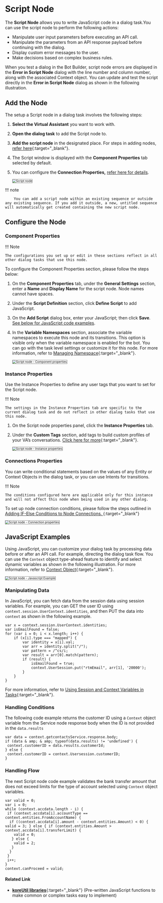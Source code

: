 # Script Node

The **Script Node** allows you to write JavaScript code in a dialog task.You can use the script node to perform the following actions:

* Manipulate user input parameters before executing an API call.
* Manipulate the parameters from an API response payload before continuing with the dialog.
* Display custom error messages to the user.
* Make decisions based on complex business rules.

When you test a dialog in the Bot Builder, script node errors are displayed in the **Error in Script Node** dialog with the line number and column number, along with the associated Context object. You can update and test the script directly in the **Error in Script Node** dialog as shown in the following illustration.


## Add the Node

The setup a Script node in a dialog task involves the following steps:

1. **Select the Virtual Assistant** you want to work with.
2. **Open the dialog task** to add the Script node to.
3. **Add the script node** in the designated place. For steps in adding nodes, [refer here](../../using-the-dialog-builder-tool/#add-nodes){:target="_blank"}.
4. The Script window is displayed with the **Component Properties** tab selected by default.
5. You can configure the **Connection Properties,** [refer here for details](#connections-properties).

    <img src="../images/script-node.png" alt="Script node" title="Script node" style="border:1px solid gray;zoom:70%;">

!!! note

        You can add a script node within an existing sequence or outside any existing sequence. If you add it outside, a new, untitled sequence will automatically get created containing the new script node.


## Configure the Node

### Component Properties

!!! Note

    The configurations you set up or edit in these sections reflect in all other dialog tasks that use this node.

To configure the Component Properties section, please follow the steps below:

1. On the **Component Properties** tab, under the **General Settings** section, enter a **Name** and **Display Name** for the script node. Node names cannot have spaces.
2. Under the **Script Definition** section, click **Define Script** to add JavaScript.
3. On the **Add Script** dialog box, enter your JavaScript; then click **Save**. [See below for JavaScript code examples](#javascript-examples).
4. In the **Variable Namespaces** section, associate the variable namespaces to execute this node and its transitions. This option is visible only when the variable namespace is enabled for the bot. You can go with the task level settings or customize it for this node. For more information, refer to [Managing Namespace](../../../../../app-settings/managing-namespace){:target="_blank"}.

    <img src="../images/script-node-component-properties.png" alt="Script node - Component properties" title="Script node - Component properties" style="border:1px solid gray;zoom:70%;">


### Instance Properties

Use the Instance Properties to define any user tags that you want to set for the Script node.

!!! Note

    The settings in the Instance Properties tab are specific to the current dialog task and do not reflect in other dialog tasks that use this node.

1. On the Script node properties panel, click the **Instance Properties** tab.
2. Under the **Custom Tags** section, add tags to build custom profiles of your VA’s conversations. [Click here for more](../../../../../analytics/automation/custom-dashboard/custom-meta-tags){:target="_blank"}.

    <img src="../images/script-node-instance-properties.png" alt="Script node - Instance properties" title="Script node - Instance properties" style="border:1px solid gray;zoom:70%;">


### Connections Properties

You can write conditional statements based on the values of any Entity or Context Objects in the dialog task, or you can use Intents for transitions. 

!!! Note

    The conditions configured here are applicable only for this instance and will not affect this node when being used in any other dialog.


To set up node connection conditions, please follow the steps outlined in [Adding IF-Else Conditions to Node Connections. ](../../node-connections/nodes-conditions){:target="_blank"}

<img src="../images/script-node-connection-properties.png" alt="Script node - Connection properties" title="Script node - Connection properties" style="border:1px solid gray;zoom:70%;">


## JavaScript Examples

Using JavaScript, you can customize your dialog task by processing data before or after an API call. For example, directing the dialog task flow. You can use the `Context` object type-ahead feature to identify and select dynamic variables as shown in the following illustration. For more information, refer to [Context Object](../../../context-object/){:target="_blank"}.

<img src="../images/script-node-js-example.png" alt="Script node - Javascript Example" title="Script node - Javascript Example" style="border:1px solid gray;zoom:70%;">


### Manipulating Data

In JavaScript, you can fetch data from the session data using session variables. For example, you can GET the user ID using `context.session.UserContext.identities`, and then PUT the data into `context` as shown in the following example.

```
var x = context.session.UserContext.identities;
var isEmailFound = false;
for (var i = 0; i < x.length; i++) {
    if (x[i].type === "mapped") {
        var identity = x[i].val;
        var arr = identity.split("/");
        var pattern = /^cs/i;
        var result = arr[0].match(pattern);
        if (result) {
            isEmailFound = true;
            context.UserSession.put("rtmEmail", arr[1], '20000');
        }
    }
}
```

For more information, refer to [Using Session and Context Variables in Tasks](../../../using-session-and-context-variables){:target="_blank"}.


### Handling Conditions

The following code example returns the customer ID using a `Context` object variable from the Service node response body when the ID is not provided in the `data.results`


```
var data = context.getcontactsService.response.body;
if (data & amp; & amp; typeof(data.results) != 'undefined') {
 context.customerID = data.results.customerId;
} else {
 context.customerID = context.Usersession.customerID;
}
```


### Handling Flow

The next Script node code example validates the bank transfer amount that does not exceed limits for the type of account selected using `Context` object variables.

```
var valid = 0;
var i = 0;
while (context.accdata.length - i) {
 if (context.accdata[i].accountType == context.entities.FromAccountName) {
  if ((context.accdata[i].amount - context.entities.Amount) < 0) { valid = 3; } else { if (context.entities.Amount > context.accdata[i].transferLimit) {
    valid = 0;
   } else {
    valid = 2;
   }
  }
 }
 i++;
}
context.canProceed = valid;
```

#### Related Link

* [**koreUtil libraries**](../../../../../apis/koreutil-libraries){:target="_blank"} (Pre-written JavaScript functions to make common or complex tasks easy to implement)